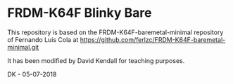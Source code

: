 # FRDM-K64F Blinky Bare

This repository is based on the FRDM-K64F-baremetal-minimal repository of
Fernando Luis Cola at https://github.com/ferlzc/FRDM-K64F-baremetal-minimal.git

It has been modified by David Kendall for teaching purposes.

DK - 05-07-2018

